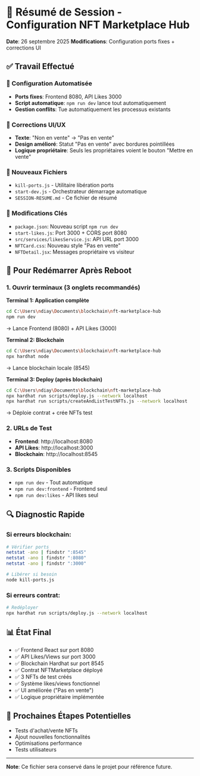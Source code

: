 # 📝 Résumé de Session - Configuration NFT Marketplace Hub

**Date**: 26 septembre 2025
**Modifications**: Configuration ports fixes + corrections UI

## ✅ Travail Effectué

### 🔄 Configuration Automatisée
- **Ports fixes**: Frontend 8080, API Likes 3000
- **Script automatique**: `npm run dev` lance tout automatiquement
- **Gestion conflits**: Tue automatiquement les processus existants

### 🎨 Corrections UI/UX
- **Texte**: "Non en vente" → "Pas en vente"
- **Design amélioré**: Statut "Pas en vente" avec bordures pointillées
- **Logique propriétaire**: Seuls les propriétaires voient le bouton "Mettre en vente"

### 📁 Nouveaux Fichiers
- `kill-ports.js` - Utilitaire libération ports
- `start-dev.js` - Orchestrateur démarrage automatique
- `SESSION-RESUME.md` - Ce fichier de résumé

### 🔧 Modifications Clés
- `package.json`: Nouveau script `npm run dev`
- `start-likes.js`: Port 3000 + CORS port 8080
- `src/services/likesService.js`: API URL port 3000
- `NFTCard.css`: Nouveau style "Pas en vente"
- `NFTDetail.jsx`: Messages propriétaire vs visiteur

## 🚀 Pour Redémarrer Après Reboot

### 1. Ouvrir terminaux (3 onglets recommandés)

**Terminal 1: Application complète**
```bash
cd C:\Users\ndiay\Documents\blockchain\nft-marketplace-hub
npm run dev
```
→ Lance Frontend (8080) + API Likes (3000)

**Terminal 2: Blockchain**
```bash
cd C:\Users\ndiay\Documents\blockchain\nft-marketplace-hub
npx hardhat node
```
→ Lance blockchain locale (8545)

**Terminal 3: Deploy (après blockchain)**
```bash
cd C:\Users\ndiay\Documents\blockchain\nft-marketplace-hub
npx hardhat run scripts/deploy.js --network localhost
npx hardhat run scripts/createAndListTestNFTs.js --network localhost
```
→ Déploie contrat + crée NFTs test

### 2. URLs de Test
- **Frontend**: http://localhost:8080
- **API Likes**: http://localhost:3000
- **Blockchain**: http://localhost:8545

### 3. Scripts Disponibles
- `npm run dev` - Tout automatique
- `npm run dev:frontend` - Frontend seul
- `npm run dev:likes` - API likes seul

## 🔍 Diagnostic Rapide

### Si erreurs blockchain:
```bash
# Vérifier ports
netstat -ano | findstr ":8545"
netstat -ano | findstr ":8080"
netstat -ano | findstr ":3000"

# Libérer si besoin
node kill-ports.js
```

### Si erreurs contrat:
```bash
# Redéployer
npx hardhat run scripts/deploy.js --network localhost
```

## 📊 État Final
- ✅ Frontend React sur port 8080
- ✅ API Likes/Views sur port 3000
- ✅ Blockchain Hardhat sur port 8545
- ✅ Contrat NFTMarketplace déployé
- ✅ 3 NFTs de test créés
- ✅ Système likes/views fonctionnel
- ✅ UI améliorée ("Pas en vente")
- ✅ Logique propriétaire implémentée

## 🎯 Prochaines Étapes Potentielles
- Tests d'achat/vente NFTs
- Ajout nouvelles fonctionnalités
- Optimisations performance
- Tests utilisateurs

---
**Note**: Ce fichier sera conservé dans le projet pour référence future.